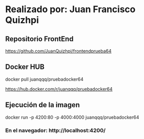 # Realizado por: Juan Francisco Quizhpi

## Repositorio FrontEnd

https://github.com/JuanQuizhpi/frontendprueba64

## Docker HUB

docker pull juanqqq/pruebadocker64

https://hub.docker.com/r/juanqqq/pruebadocker64

## Ejecución de la imagen

docker run -p 4200:80 -p 4000:4000 juanqqq/pruebadocker64

### En el navegador: http://localhost:4200/
